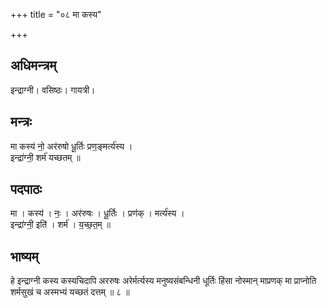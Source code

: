 +++
title = "०८ मा कस्य"

+++
## अधिमन्त्रम्
इन्द्राग्नी। वसिष्ठः। गायत्री।

## मन्त्रः
मा कस्य॑ नो॒ अर॑रुषो धू॒र्तिः प्रण॒ङ्मर्त्य॑स्य ।  
इन्द्रा॑ग्नी॒ शर्म॑ यच्छतम् ॥

## पदपाठः
मा । कस्य॑ । नः॒ । अर॑रुषः । धू॒र्तिः । प्रण॑क् । मर्त्य॑स्य ।  
इन्द्रा॑ग्नी॒ इति॑ । शर्म॑ । य॒च्छ॒त॒म् ॥

## भाष्यम्
हे इन्द्राग्नी कस्य कस्यचिदापि अररुषः अरेर्मर्त्यस्य मनुष्यसंबन्धिनी धूर्तिः हिंसा नोस्मान् माप्रणक् मा प्राप्नोति शर्मसुखं च अस्मभ्यं यच्छतं दत्तम् ॥ ८ ॥